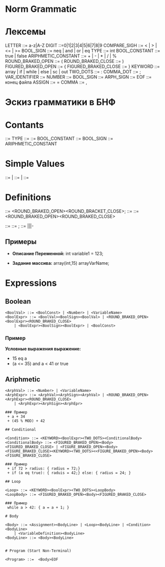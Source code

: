 Norm Grammatic
==============

# Лексемы

LETTER ::= a-z|A-Z
DIGIT ::=0|1|2|3|4|5|6|7|8|9
COMPARE_SIGH ::= < | > | <= | >=
BOOL_SIGN ::= neq | and | or | eq
TYPE ::= int
BOOL_CONSTANT ::= true | false
ARIPHMETIC_CONSTANT ::= + | - | * | / | %
ROUND_BRAKED_OPEN ::= (
ROUND_BRAKED_CLOSE ::= )
FIGURED_BRAKED_OPEN ::= {
FIGURED_BRAKED_CLOSE ::= }
KEYWORD ::= array | if | while | else | sc | out
TWO_DOTS ::= :
COMMA_DOT ::= ;
VAR_IDENTIFIER ::= <LetterDigit>
NUMBER ::= <Number>
BOOL_SIGN ::= <BoolSign>
ARPH_SIGN ::= <ArphSign>
EOF ::= конец файла
ASSIGN ::= =
COMMA ::= ,



Эскиз грамматики в БНФ
=====

# Contants

<Type> ::= TYPE
<Empty> ::= 
<BoolConst> ::= BOOL_CONSTANT
<BoolSign> ::= BOOL_SIGN
<ArphSign> ::= ARIPHMETIC_CONSTANT

# Simple Values

<Number> ::= <Digit><Number>|<Digit>
<LetterDigit> ::= <Letter><LetterDigit> | <Digit><LetterDigit>
<VariableName> ::= <Letter><LetterDigit>

# Definitions
<InitArray> ::= <KEYWORD><ROUND_BRAKED_OPEN><ArrayType><ArraySize><ROUND_BRACKET_CLOSE><VariableName>;
<ArrayType> ::= <Type>
<ArrayGetValue> ::= <VariableName><ROUND_BRAKED_OPEN><Digit><ROUND_BRAKED_CLOSE>

<VariableDefinition> ::= <Type><Assignment>
<Assignment> ::= <VariableName> <ASSIGN> <VariableValue>;
<VariableValue> ::= <VariableName>|<Number>|<ArphExpr>|-<ArphExpr>

## Примеры
 + **Описание Переменной:** int variable1 = 123;

 + **Задание массива:** array(int,15) arrayVarName;

# Expressions 
## Boolean
```
<BoolVal> ::= <BoolConst> | <Number> | <VariableName>
<BoolExpr> ::= <BoolVal><BoolSign><BoolVal> | <ROUND_BRAKED_OPEN><BoolExpr><ROUND_BRAKED_CLOSE>
	| <BoolExpr><BoolSign><BoolExpr> | <BoolConst>
```
### Пример
**Условные выражения выражение:** 
 + 15 eq a
 + (a <= 35) and a < 41 or true

## Ariphmetic
```
<ArphVal> ::= <Number> | <VariableName> 
<ArphExpr> ::= <ArphVal><ArphSign><ArphVal> | <ROUND_BRAKED_OPEN><ArphExpr><ROUND_BRAKED_CLOSE>
	| <ArphExpr><ArphSign><ArphEpr>

### Пример
 + a + 34
 + (45 % MOD) + 42

## Conditional

<Condition> ::= <KEYWORD><BoolExpr><TWO_DOTS><ConditionalBody>
<ConditionalBody> ::= <FIGURED_BRAKED_OPEN><Body><FIGURED_BRAKED_CLOSE> | <FIGURE_BRAKED_OPEN><Body><FIGURE_BRAKED_CLOSE><KEYWORD><TWO_DOTS><<FIGURE_BRAKED_OPEN><Body><FIGURE_BRAKED_CLOSE>

### Пример
 + if 72 > radius: { radius = 72;}
 + if (a eq true): { raduis = 42;} else: { radius = 24; }

## Loop

<Loop> ::= <KEYWORD><BoolExpr><TWO_DOTS><LoopBody>
<LoopBody> ::= <FIGURED_BRAKED_OPEN><Body><FIGURED_BRAKED_CLOSE>

### Пример
 while a > 42: { a = a + 1; }
 
# Body

<Body> ::= <Assignment><BodyLine> | <Loop><BodyLine> | <Condition><BodyLine>
	| <VariableDefinition><BodyLine>
<BodyLine> ::= <Body><BodyLine>


# Program (Start Non-Terminal)

<Program> ::=  <Body>EOF 

